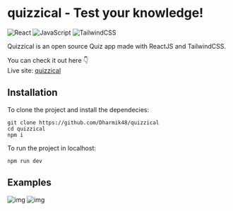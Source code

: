# <b>quizzical</b> - Test your knowledge!

![React](https://img.shields.io/badge/react-%2320232a.svg?style=for-the-badge&logo=react&logoColor=%2361DAFB)
![JavaScript](https://img.shields.io/badge/javascript-%23323330.svg?style=for-the-badge&logo=javascript&logoColor=%23F7DF1E)
![TailwindCSS](https://img.shields.io/badge/tailwindcss-%2338B2AC.svg?style=for-the-badge&logo=tailwind-css&logoColor=white)

Quizzical is an open source Quiz app made with ReactJS and TailwindCSS.
<br />

You can check it out here 👇</br>
Live site: <a href="https://quizzical-mu.vercel.app/">quizzical</a>

## Installation

To clone the project and install the dependecies:

```
git clone https://github.com/Dharmik48/quizzical
cd quizzical
npm i
```

To run the project in localhost:

```
npm run dev
```

## Examples

![img](https://i.imgur.com/6eV4AY7.png)
![img](https://i.imgur.com/1VdDfo1.png)



